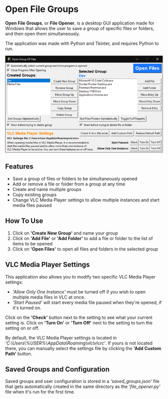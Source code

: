 # Open File Groups
**Open File Groups**, or **File Opener**, is a desktop GUI application made for Windows that allows the user to save a group of specific files or folders, and then open them simultaneously.

The application was made with Python and Tkinter, and requires Python to run.

![Preview Picture](file-opener-preview.png)
## Features

- Save a group of files or folders to be simultaneously opened
- Add or remove a file or folder from a group at any time
- Create and name multiple groups
- Copy existing groups
- Change VLC Media Player settings to allow multiple instances and start media files paused

## How To Use

1. Click on **'Create New Group'** and name your group
2. Click on **'Add File'** or **'Add Folder'** to add a file or folder to the list of items to be opened
3. Click on **'Open Files'** to open all files and folders in the selected group

## VLC Media Player Settings

This application also allows you to modify two specific VLC Media Player settings:

- *'Allow Only One Instance'* must be turned off if you wish to open multiple media files in VLC at once.
- *'Start Paused'* will start every media file paused when they're opened, if it's turned on.

Click on the **'Check'** button next to the setting to see what your current setting is. Click on **'Turn On'** or **'Turn Off'** next to the setting to turn the setting on or off.

By default, the VLC Media Player settings is located in *'C:\Users\\%USER%\AppData\Roaming\vlc\vlcrc'*. If yours is not located there, you can manually select the settings file by clicking the **'Add Custom Path'** button.

## Saved Groups and Configuration

Saved groups and user configuration is stored in a *'saved_groups.json'* file that gets automatically created in the same directory as the *'file_opener.py'* file when it's run for the first time.